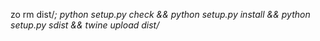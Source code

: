 zo
rm dist/*; python setup.py check && python setup.py install && python setup.py sdist && twine upload dist/*

